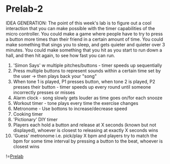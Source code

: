 # Prelab-2

IDEA GENERATION: The point of this week's lab is to figure out a cool interaction that you can make possible with the timer capabilities of the micro controller. You could make a game where people have to try to press a button more times than their friend in a certain amount of time. You could make something that sings you to sleep, and gets quieter and quieter over 3 minutes. You could make something that you hit as you start to run down a hall, and then hit again, to see how fast you can run.

1. 'Simon Says' w multiple pitches/buttons - timer speeds up sequentially
2. Press multiple buttons to represent sounds within a certain time set by the user -> then plays back your "song"
3. When tone 1 is played, P1 presses button, when tone 2 is played, P2 presses their button - timer speeds up every round until someone incorrectly presses or misses
4. Alarm clock - song slowly gets louder as time goes on/for each snooze
5. Workout timer - tone plays every time the exercise changes
6. Metronome - Use bottons to increase/decrease speed
7. Cooking timer
8. 'Pictionary' DIY timer
9. Players each hold a button and release at X seconds (known but not displayed), whoever is closest to releasing at exactly X seconds wins
10. 'Guess' metronome i.e. pick/play X bpm and players try to match the bpm for some time interval by pressing a button to the beat, whoever is closest wins

!=[Prelab](https://github.com/AlanaCrognale/Prelab-2/blob/master/Prelab.png)
